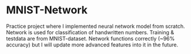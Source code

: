 # MNIST-Network
Practice project where I implemented neural network model from scratch. Network is used for classification of handwritten numbers.
Training & testdata are from MNIST-dataset. Network functions correctly (~96% accuracy) but I will update more advanced features
into it in the future.
